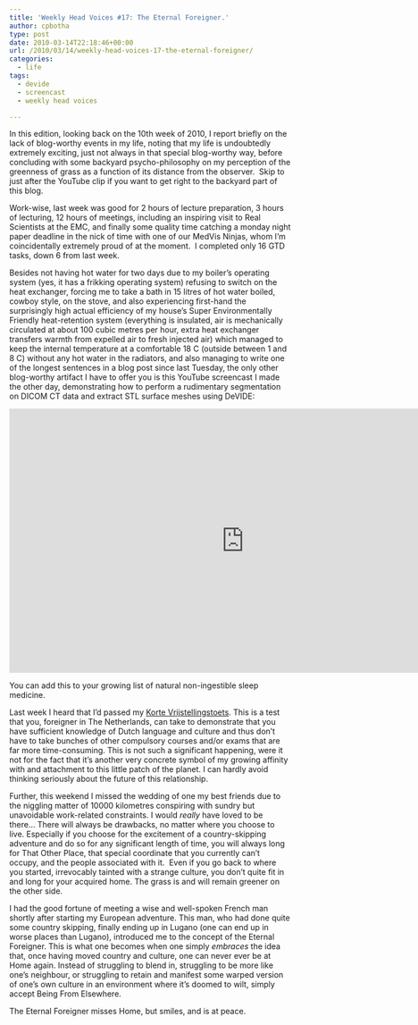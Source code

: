 ```yaml
---
title: 'Weekly Head Voices #17: The Eternal Foreigner.'
author: cpbotha
type: post
date: 2010-03-14T22:18:46+00:00
url: /2010/03/14/weekly-head-voices-17-the-eternal-foreigner/
categories:
  - life
tags:
  - devide
  - screencast
  - weekly head voices

---
```

In this edition, looking back on the 10th week of 2010, I report briefly on the lack of blog-worthy events in my life, noting that my life is undoubtedly extremely exciting, just not always in that special blog-worthy way, before concluding with some backyard psycho-philosophy on my perception of the greenness of grass as a function of its distance from the observer.  Skip to just after the YouTube clip if you want to get right to the backyard part of this blog.

Work-wise, last week was good for 2 hours of lecture preparation, 3 hours of lecturing, 12 hours of meetings, including an inspiring visit to Real Scientists at the EMC, and finally some quality time catching a monday night paper deadline in the nick of time with one of our MedVis Ninjas, whom I&#8217;m coincidentally extremely proud of at the moment.  I completed only 16 GTD tasks, down 6 from last week.

Besides not having hot water for two days due to my boiler&#8217;s operating system (yes, it has a frikking operating system) refusing to switch on the heat exchanger, forcing me to take a bath in 15 litres of hot water boiled, cowboy style, on the stove, and also experiencing first-hand the surprisingly high actual efficiency of my house&#8217;s Super Environmentally Friendly heat-retention system (everything is insulated, air is mechanically circulated at about 100 cubic metres per hour, extra heat exchanger transfers warmth from expelled air to fresh injected air) which managed to keep the internal temperature at a comfortable 18 C (outside between 1 and 8 C) without any hot water in the radiators, and also managing to write one of the longest sentences in a blog post since last Tuesday, the only other blog-worthy artifact I have to offer you is this YouTube screencast I made the other day, demonstrating how to perform a rudimentary segmentation on DICOM CT data and extract STL surface meshes using DeVIDE:

<div class="jetpack-video-wrapper">
  <span class="embed-youtube" style="text-align:center; display: block;"><iframe class='youtube-player' type='text/html' width='840' height='473' src='https://www.youtube.com/embed/_PtTpRz3aU8?version=3&#038;rel=1&#038;fs=1&#038;autohide=2&#038;showsearch=0&#038;showinfo=1&#038;iv_load_policy=1&#038;wmode=transparent' allowfullscreen='true' style='border:0;'></iframe></span>
</div>

You can add this to your growing list of natural non-ingestible sleep medicine.

Last week I heard that I&#8217;d passed my [Korte Vrijstellingstoets][1]. This is a test that you, foreigner in The Netherlands, can take to demonstrate that you have sufficient knowledge of Dutch language and culture and thus don&#8217;t have to take bunches of other compulsory courses and/or exams that are far more time-consuming. This is not such a significant happening, were it not for the fact that it&#8217;s another very concrete symbol of my growing affinity with and attachment to this little patch of the planet. I can hardly avoid thinking seriously about the future of this relationship.

Further, this weekend I missed the wedding of one my best friends due to the niggling matter of 10000 kilometres conspiring with sundry but unavoidable work-related constraints. I would _really_ have loved to be there&#8230; There will always be drawbacks, no matter where you choose to live. Especially if you choose for the excitement of a country-skipping adventure and do so for any significant length of time, you will always long for That Other Place, that special coordinate that you currently can&#8217;t occupy, and the people associated with it.  Even if you go back to where you started, irrevocably tainted with a strange culture, you don&#8217;t quite fit in and long for your acquired home. The grass is and will remain greener on the other side.

I had the good fortune of meeting a wise and well-spoken French man shortly after starting my European adventure. This man, who had done quite some country skipping, finally ending up in Lugano (one can end up in worse places than Lugano), introduced me to the concept of the Eternal Foreigner. This is what one becomes when one simply _embraces_ the idea that, once having moved country and culture, one can never ever be at Home again. Instead of struggling to blend in, struggling to be more like one&#8217;s neighbour, or struggling to retain and manifest some warped version of one&#8217;s own culture in an environment where it&#8217;s doomed to wilt, simply accept Being From Elsewhere.

The Eternal Foreigner misses Home, but smiles, and is at peace.

 [1]: http://www.inburgeren.nl/inburgeraar/korte_vrijstellingstoets/korte_vrijstellingstoets.asp "link to KVT info"